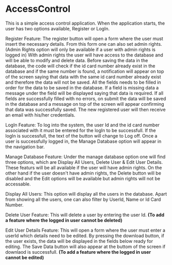 # AccessControl
This is a simple access control application.
When the application starts, the user has two options available, Register or LogIn.

Register Feature:
The register button will open a form where the user must insert the necessary details. From this form one can also set admin rights. (Admin Rights option will only be available if a user with admin rights is logged in) With admin rights the user will have access to the database and will be able to modify and delete data. Before saving the data in the database, the code will check if the id card number already exist in the database and if the same number is found, a notification will appear on top of the screen saying that data with the same id card number already exist and therefore the data will not be saved. All the fields needs to be filled in order for the data to be saved in the database. If a field is missing data a message under the field will be displayed saying that data is required. If all fields are successfully filled with no errors, on submit the data will be saved in the database and a message on top of the screen will appear confirming that data was successfully saved. The new registered user will then receive an email with his/her credentials.

LogIn Feature:
To log into the system, the user Id and the id card number associated with it must be entered for the logIn to be successfull. If the logIn is successfull, the text of the button will change to Log off. Once a user is successfully logged in, the Manage Database option will appear in the navigation bar.

Manage Database Feature:
Under the manage database option one will find three options, which are Display All Users, Delete User & Edit User Details. These featurs will be all available if the user will have admin rights. On the other hand if the user doesn't have admin rights, the Delete button will be disabled and the Edit options will be available but admin rights will not be accessable. 

Display All Users:
This option will display all the users in the database. Apart from showing all the users, one can also filter by UserId, Name or Id Card Number. 

Delete User Feature:
This will delete a user by entering the user Id. **(To add a feature where the logged in user cannot be deleted)**

Edit User Details Feature:
This will open a form where the user must enter a userId which details need to be edited. By pressing the download button, if the user exists, the data will be displayed in the fields below ready for editing. The Save Data button will also appear at the buttom of the screen if downlaod is successfull. **(To add a feature where the logged in user cannot be edited)**



